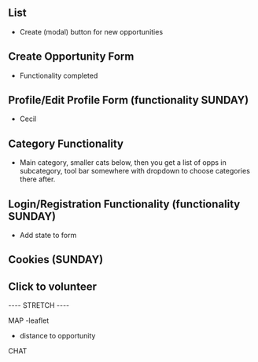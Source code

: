 ## List

- Create (modal) button for new opportunities

## Create Opportunity Form

- Functionality completed

## Profile/Edit Profile Form (functionality SUNDAY)

- Cecil

## Category Functionality

- Main category, smaller cats below, then you get a list of opps in subcategory, tool bar somewhere with dropdown to choose categories there after.

## Login/Registration Functionality (functionality SUNDAY)

- Add state to form

## Cookies (SUNDAY)

## Click to volunteer

---- STRETCH ----

MAP -leaflet

- distance to opportunity

CHAT
